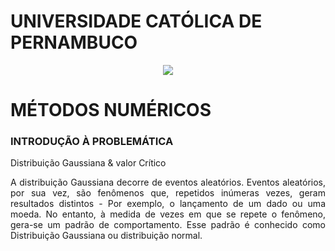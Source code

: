 # UNIVERSIDADE CATÓLICA DE PERNAMBUCO
<p align="center">
   <img src="http://www1.unicap.br/icam/wp-content/uploads/2019/06/marca_nova.svg" />
  </p>

# MÉTODOS NUMÉRICOS
### INTRODUÇÃO À PROBLEMÁTICA
Distribuição Gaussiana & valor Crítico <br>
<p align="justify">
A distribuição Gaussiana decorre de eventos aleatórios. Eventos aleatórios, por sua vez, são fenômenos que, repetidos inúmeras vezes, geram resultados distintos - Por exemplo, o lançamento de um dado ou uma moeda. No entanto, à medida de vezes em que se repete o fenômeno, gera-se um padrão de comportamento. Esse padrão é conhecido como Distribuição Gaussiana ou distribuição normal.<br>
<img src="">
</p>

